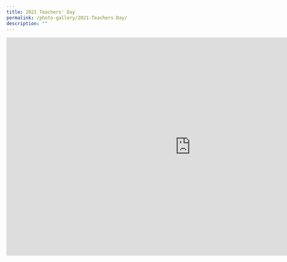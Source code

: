 ```yaml
---
title: 2021 Teachers' Day
permalink: /photo-gallery/2021-Teachers-Day/
description: ""
---
```

<iframe allowfullscreen="true" height="569" width="960" frameborder="0" src="https://docs.google.com/presentation/d/e/2PACX-1vT4L9qA3lK59U7k8XWIliIYgYMKlEAnmLgCA2IjPUQLq_tJdd2Ma-H86ONWkEAcROWaR3nvrazcY6K1/embed?start=true&amp;loop=true&amp;delayms=5000"></iframe>